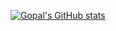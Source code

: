 
[![Gopal's GitHub stats](https://github-readme-stats.vercel.app/api?username=GpingFeng&&theme=radical)](https://github.com/anuraghazra/github-readme-stats)

<!--
**GpingFeng/GpingFeng** is a ✨ _special_ ✨ repository because its `README.md` (this file) appears on your GitHub profile.

Here are some ideas to get you started:

- 🔭 I’m currently working on ...
- 🌱 I’m currently learning ...
- 👯 I’m looking to collaborate on ...
- 🤔 I’m looking for help with ...
- 💬 Ask me about ...
- 📫 How to reach me: ...
- 😄 Pronouns: ...
- ⚡ Fun fact: ...
-->
